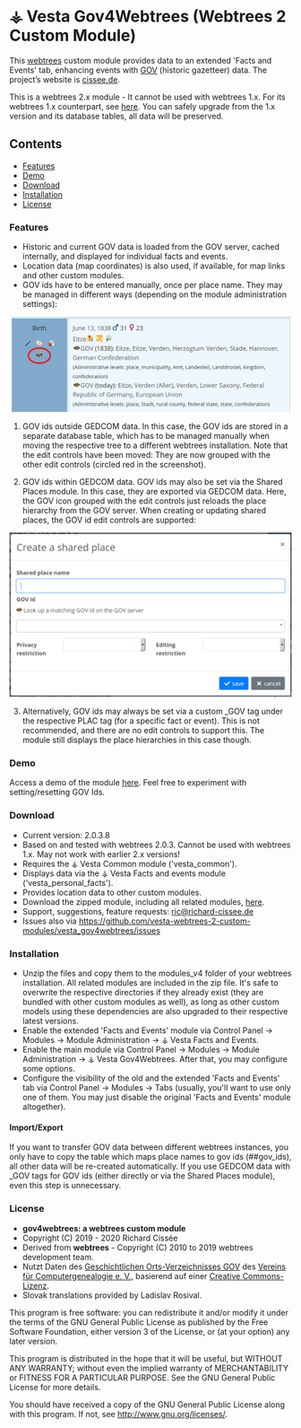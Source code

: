 
# ⚶ Vesta Gov4Webtrees (Webtrees 2 Custom Module)

This [webtrees](https://www.webtrees.net/) custom module provides data to an extended 'Facts and Events' tab, enhancing events with [GOV](http://gov.genealogy.net) (historic gazetteer) data.
The project’s website is [cissee.de](https://cissee.de).

This is a webtrees 2.x module - It cannot be used with webtrees 1.x. For its webtrees 1.x counterpart, see [here](https://github.com/ric2016/gov4webtrees). You can safely upgrade from the 1.x version and its database tables, all data will be preserved.

## Contents

* [Features](#features)
* [Demo](#demo)
* [Download](#download)
* [Installation](#installation)
* [License](#license)

### Features<a name="features"/>

* Historic and current GOV data is loaded from the GOV server, cached internally, and displayed for individual facts and events. 
* Location data (map coordinates) is also used, if available, for map links and other custom modules.
* GOV ids have to be entered manually, once per place name. They may be managed in different ways (depending on the module administration settings):

![Screenshot](gov.png)
1. GOV ids outside GEDCOM data. In this case, the GOV ids are stored in a separate database table, which has to be managed manually when moving the respective tree to a different webtrees installation.
Note that the edit controls have been moved: They are now grouped with the other edit controls (circled red in the screenshot).

2. GOV ids within GEDCOM data. GOV ids may also be set via the Shared Places module. In this case, they are exported via GEDCOM data.
Here, the GOV icon grouped with the edit controls just reloads the place hierarchy from the GOV server. 
When creating or updating shared places, the GOV id edit controls are supported:

![Screenshot](gov2.png)

3. Alternatively, GOV ids may always be set via a custom _GOV tag under the respective PLAC tag (for a specific fact or event). This is not recommended, and there are no edit controls to support this. The module still displays the place hierarchies in this case though.


### Demo<a name="demo"/>

Access a demo of the module [here](https://cissee.de/gov4webtrees2Demo). Feel free to experiment with setting/resetting GOV Ids.

### Download<a name="download"/>

* Current version: 2.0.3.8
* Based on and tested with webtrees 2.0.3. Cannot be used with webtrees 1.x. May not work with earlier 2.x versions!
* Requires the ⚶ Vesta Common module ('vesta_common').
* Displays data via the ⚶ Vesta Facts and events module ('vesta_personal_facts'). 
* Provides location data to other custom modules.
* Download the zipped module, including all related modules, [here](https://cissee.de/vesta.latest.zip).
* Support, suggestions, feature requests: <ric@richard-cissee.de>
* Issues also via <https://github.com/vesta-webtrees-2-custom-modules/vesta_gov4webtrees/issues>
 
### Installation<a name="installation"/>

* Unzip the files and copy them to the modules_v4 folder of your webtrees installation. All related modules are included in the zip file. It's safe to overwrite the respective directories if they already exist (they are bundled with other custom modules as well), as long as other custom models using these dependencies are also upgraded to their respective latest versions.
* Enable the extended 'Facts and Events' module via Control Panel -> Modules -> Module Administration -> ⚶ Vesta Facts and Events.
* Enable the main module via Control Panel -> Modules -> Module Administration -> ⚶ Vesta Gov4Webtrees. After that, you may configure some options.
* Configure the visibility of the old and the extended 'Facts and Events' tab via Control Panel -> Modules -> Tabs (usually, you'll want to use only one of them. You may just disable the original 'Facts and Events' module altogether).
				
#### Import/Export

If you want to transfer GOV data between different webtrees instances, you only have to copy the table which maps place names to gov ids (##gov_ids), all other data will be re-created automatically.
If you use GEDCOM data with _GOV tags for GOV ids (either directly or via the Shared Places module), even this step is unnecessary.


### License<a name="license"/>

* **gov4webtrees: a webtrees custom module**
* Copyright (C) 2019 - 2020 Richard Cissée
* Derived from **webtrees** - Copyright (C) 2010 to 2019 webtrees development team.
* Nutzt Daten des [Geschichtlichen Orts-Verzeichnisses GOV](http://gov.genealogy.net) des [Vereins für Computergenealogie e. V.](http://compgen.de), basierend auf einer [Creative Commons-Lizenz](http://wiki-de.genealogy.net/GOV/Webservice#Lizenz).
* Slovak translations provided by Ladislav Rosival.

This program is free software: you can redistribute it and/or modify
it under the terms of the GNU General Public License as published by
the Free Software Foundation, either version 3 of the License, or
(at your option) any later version.

This program is distributed in the hope that it will be useful,
but WITHOUT ANY WARRANTY; without even the implied warranty of
MERCHANTABILITY or FITNESS FOR A PARTICULAR PURPOSE. See the
GNU General Public License for more details.

You should have received a copy of the GNU General Public License
along with this program. If not, see <http://www.gnu.org/licenses/>.

